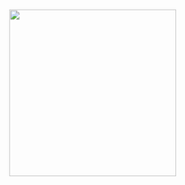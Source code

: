 # <div id="header" align="center"> 
  <img src="http://www.tecnica5merlo.edu.ar/logo.png" width="300" align="center"/>
</div>  

